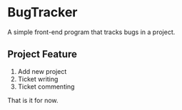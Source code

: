 # BugTracker

A simple front-end program that tracks bugs in a project.

## Project Feature
1. Add new project
2. Ticket writing
3. Ticket commenting

That is it for now.

